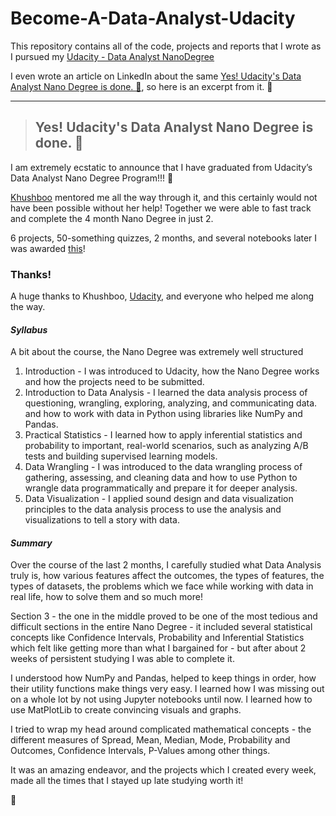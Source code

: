 # Become-A-Data-Analyst-Udacity

This repository contains all of the code, projects and reports that I wrote as I pursued my [Udacity - Data Analyst NanoDegree](https://www.udacity.com/course/data-analyst-nanodegree--nd002)

I even wrote an article on LinkedIn about the same [Yes! Udacity's Data Analyst Nano Degree is done. 🎈](https://www.linkedin.com/pulse/yes-udacitys-data-analyst-nano-degree-done-rohan-sawant/), so here is an excerpt from it. 🙂

<hr/>

> ## Yes! Udacity's Data Analyst Nano Degree is done. 🎈

I am extremely ecstatic to announce that I have graduated from Udacity’s Data Analyst Nano Degree Program!!! 🎊

[Khushboo](https://www.linkedin.com/in/kkapoor012/) mentored me all the way through it, and this certainly would not have been possible without her help! Together we were able to fast track and complete the 4 month Nano Degree in just 2. 

6 projects, 50-something quizzes, 2 months, and several notebooks later I was awarded [this](https://confirm.udacity.com/KKT6UP5E)!  

### Thanks!

A huge thanks to Khushboo, [Udacity](https://www.linkedin.com/school/udacity/), and everyone who helped me along the way. 

#### _Syllabus_

A bit about the course, the Nano Degree was extremely well structured

1. Introduction - I was introduced to Udacity, how the Nano Degree works and how the projects need to be submitted.
2. Introduction to Data Analysis - I learned the data analysis process of questioning, wrangling, exploring, analyzing, and communicating data. and how to work with data in Python using libraries like NumPy and Pandas.
3. Practical Statistics - I learned how to apply inferential statistics and probability to important, real-world scenarios, such as analyzing A/B tests and building supervised learning models.
4. Data Wrangling - I was introduced to the data wrangling process of gathering, assessing, and cleaning data and how to use Python to wrangle data programmatically and prepare it for deeper analysis.
5. Data Visualization - I applied sound design and data visualization principles to the data analysis process to use the analysis and visualizations to tell a story with data.

#### _Summary_

Over the course of the last 2 months, I carefully studied what Data Analysis truly is, how various features affect the outcomes, the types of features, the types of datasets, the problems which we face while working with data in real life, how to solve them and so much more!

Section 3 - the one in the middle proved to be one of the most tedious and difficult sections in the entire Nano Degree - it included several statistical concepts like Confidence Intervals, Probability and Inferential Statistics which felt like getting more than what I bargained for - but after about 2 weeks of persistent studying I was able to complete it.

I understood how NumPy and Pandas, helped to keep things in order, how their utility functions make things very easy. I learned how I was missing out on a whole lot by not using Jupyter notebooks until now. I learned how to use MatPlotLib to create convincing visuals and graphs.

I tried to wrap my head around complicated mathematical concepts - the different measures of Spread, Mean, Median, Mode, Probability and Outcomes, Confidence Intervals, P-Values among other things. 

It was an amazing endeavor, and the projects which I created every week, made all the times that I stayed up late studying worth it!

🎉
